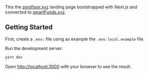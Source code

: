 This the [zerofloor.xyz](https://zerofloor.xyz/) landing page bootstrapped with Next.js and connected to [smartFunds.xyz](https://smartfunds.xyz/).

## Getting Started

First, create a `.env:` file using as example the `.env.local.example` file.

Run the development server:

```bash
yarn dev
```

Open [http://localhost:3000](http://localhost:3000) with your browser to see the result.

